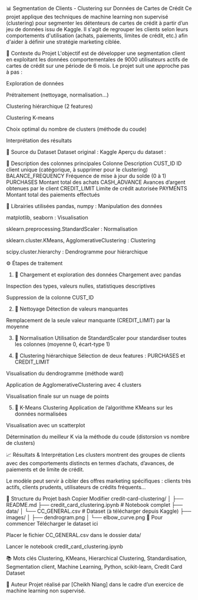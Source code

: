 📊 Segmentation de Clients - Clustering sur Données de Cartes de Crédit
Ce projet applique des techniques de machine learning non supervisé (clustering) pour segmenter les détenteurs de cartes de crédit à partir d’un jeu de données issu de Kaggle. Il s'agit de regrouper les clients selon leurs comportements d'utilisation (achats, paiements, limites de crédit, etc.) afin d'aider à définir une stratégie marketing ciblée.

📁 Contexte du Projet
L'objectif est de développer une segmentation client en exploitant les données comportementales de 9000 utilisateurs actifs de cartes de crédit sur une période de 6 mois. Le projet suit une approche pas à pas :

Exploration de données

Prétraitement (nettoyage, normalisation…)

Clustering hiérarchique (2 features)

Clustering K-means

Choix optimal du nombre de clusters (méthode du coude)

Interprétation des résultats

📌 Source du Dataset
Dataset original : Kaggle
Aperçu du dataset :


🧾 Description des colonnes principales
Colonne	Description
CUST_ID	ID client unique (catégorique, à supprimer pour le clustering)
BALANCE_FREQUENCY	Fréquence de mise à jour du solde (0 à 1)
PURCHASES	Montant total des achats
CASH_ADVANCE	Avances d’argent obtenues par le client
CREDIT_LIMIT	Limite de crédit autorisée
PAYMENTS	Montant total des paiements effectués

🧪 Librairies utilisées
pandas, numpy : Manipulation des données

matplotlib, seaborn : Visualisation

sklearn.preprocessing.StandardScaler : Normalisation

sklearn.cluster.KMeans, AgglomerativeClustering : Clustering

scipy.cluster.hierarchy : Dendrogramme pour hiérarchique

⚙️ Étapes de traitement
1. 💾 Chargement et exploration des données
Chargement avec pandas

Inspection des types, valeurs nulles, statistiques descriptives

Suppression de la colonne CUST_ID

2. 🧹 Nettoyage
Détection de valeurs manquantes

Remplacement de la seule valeur manquante (CREDIT_LIMIT) par la moyenne

3. 📏 Normalisation
Utilisation de StandardScaler pour standardiser toutes les colonnes (moyenne 0, écart-type 1)

4. 🔗 Clustering hiérarchique
Sélection de deux features : PURCHASES et CREDIT_LIMIT

Visualisation du dendrogramme (méthode ward)

Application de AgglomerativeClustering avec 4 clusters

Visualisation finale sur un nuage de points

5. 🎯 K-Means Clustering
Application de l’algorithme KMeans sur les données normalisées

Visualisation avec un scatterplot

Détermination du meilleur K via la méthode du coude (distorsion vs nombre de clusters)

📈 Résultats & Interprétation
Les clusters montrent des groupes de clients avec des comportements distincts en termes d’achats, d’avances, de paiements et de limite de crédit.

Le modèle peut servir à cibler des offres marketing spécifiques : clients très actifs, clients prudents, utilisateurs de crédits fréquents…

📂 Structure du Projet
bash
Copier
Modifier
credit-card-clustering/
│
├── README.md
├── credit_card_clustering.ipynb  # Notebook complet
├── data/
│   └── CC_GENERAL.csv            # Dataset (à télécharger depuis Kaggle)
├── images/
│   ├── dendrogram.png
│   └── elbow_curve.png
🚀 Pour commencer
Télécharger le dataset ici

Placer le fichier CC_GENERAL.csv dans le dossier data/

Lancer le notebook credit_card_clustering.ipynb

📚 Mots clés
Clustering, KMeans, Hierarchical Clustering, Standardisation, Segmentation client, Machine Learning, Python, scikit-learn, Credit Card Dataset

🙌 Auteur
Projet réalisé par [Cheikh Niang] dans le cadre d’un exercice de machine learning non supervisé.
